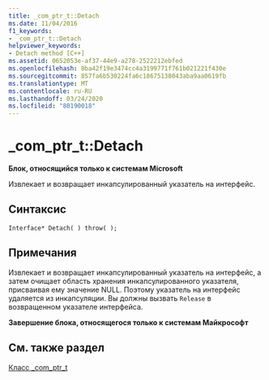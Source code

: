 ```yaml
---
title: _com_ptr_t::Detach
ms.date: 11/04/2016
f1_keywords:
- _com_ptr_t::Detach
helpviewer_keywords:
- Detach method [C++]
ms.assetid: 0652053e-af37-44e9-a278-2522212ebfed
ms.openlocfilehash: 8ba42f19e3474cc4a3199771f761b021221f430e
ms.sourcegitcommit: 857fa6b530224fa6c18675138043aba9aa0619fb
ms.translationtype: MT
ms.contentlocale: ru-RU
ms.lasthandoff: 03/24/2020
ms.locfileid: "80190018"
---
```

# <a name="_com_ptr_tdetach"></a>_com_ptr_t::Detach

**Блок, относящийся только к системам Microsoft**

Извлекает и возвращает инкапсулированный указатель на интерфейс.

## <a name="syntax"></a>Синтаксис

```
Interface* Detach( ) throw( );
```

## <a name="remarks"></a>Примечания

Извлекает и возвращает инкапсулированный указатель на интерфейс, а затем очищает область хранения инкапсулированного указателя, присваивая ему значение NULL. Поэтому указатель на интерфейс удаляется из инкапсуляции. Вы должны вызвать `Release` в возвращенном указателе интерфейса.

**Завершение блока, относящегося только к системам Майкрософт**

## <a name="see-also"></a>См. также раздел

[Класс _com_ptr_t](../cpp/com-ptr-t-class.md)
